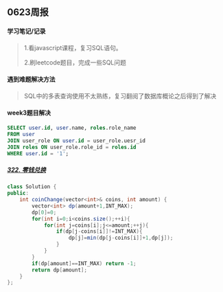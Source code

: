 ## 0623周报

#### 学习笔记/记录

> 1.看javascript课程，复习SQL语句。
>
> 2.刷leetcode题目，完成一些SQL问题

#### 遇到难题解决方法

> SQL中的多表查询使用不太熟练，复习翻阅了数据库概论之后得到了解决

#### week3题目解决

```sql
SELECT user.id, user.name, roles.role_name
FROM user
JOIN user_role ON user.id = user_role.uesr_id
JOIN roles ON user_role.role_id = roles.id
WHERE user.id = '1';
```

##### [322. 零钱兑换](https://leetcode.cn/problems/coin-change/)

```java
class Solution {
public:
    int coinChange(vector<int>& coins, int amount) {
        vector<int> dp(amount+1,INT_MAX);
        dp[0]=0;
        for(int i=0;i<coins.size();++i){
            for(int j=coins[i];j<=amount;++j){
                if(dp[j-coins[i]]!=INT_MAX){
                    dp[j]=min(dp[j-coins[i]]+1,dp[j]);
                }
            }
        }
        if(dp[amount]==INT_MAX) return -1;
        return dp[amount];
    }
};
```